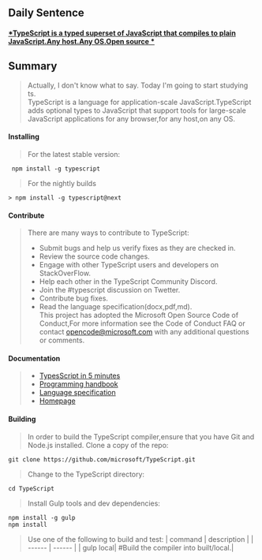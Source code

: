 ## **Daily Sentence**
#### <u>*TypeScript is a typed superset of JavaScript that compiles to plain JavaScript.Any host.Any OS.Open source  *</u>

## Summary
> Actually, I don't know what to say. Today I'm going to start studying ts.     
> TypeScript is a language for application-scale JavaScript.TypeScript adds optional types to JavaScript that support tools for large-scale JavaScript applications for any browser,for any host,on any OS.
#### Installing
> For the latest stable version:
```
 npm install -g typescript
```
> For the nightly builds
```
> npm install -g typescript@next
```
#### Contribute
> There are many ways to contribute to TypeScript:
> + Submit bugs and help us verify fixes as they are checked in.    
> + Review the source code changes. 
> + Engage with other TypeScript users and developers on StackOverFlow.
> + Help each other in the TypeScript Community Discord.    
> + Join the #typescript discussion on Twetter. 
> + Contribute bug fixes.   
> + Read the language specification(docx,pdf,md).   
> This project has adopted the Microsoft Open Source Code of Conduct,For more information  see the Code of Conduct FAQ or contact opencode@microsoft.com with any additional questions or comments. 
#### Documentation
> + [TypesScript in 5 minutes](https://www.typescriptlang.org/docs/handbook/typescript-in-5-minutes.html) 
> + [Programming handbook](https://www.typescriptlang.org/docs/handbook/basic-types.html)   
> + [Language specification](https://github.com/microsoft/TypeScript/blob/master/doc/spec.md)   
> + [Homepage](https://www.typescriptlang.org/)
#### Building
> In order to build the TypeScript compiler,ensure that you have Git and Node.js installed. 
> Clone a copy of the repo: 
```
git clone https://github.com/microsoft/TypeScript.git
```
> Change to the TypeScript directory:
```
cd TypeScript
```
> Install Gulp tools and dev dependencies:
```
npm install -g gulp
npm install
```
> Use one of the following to build and test: 
| command | description | 
| ------ | ------ | 
| gulp local| #Build the compiler into built/local.|